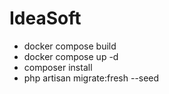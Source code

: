 # IdeaSoft

* docker compose build
* docker compose up -d
* composer install
* php artisan migrate:fresh --seed
